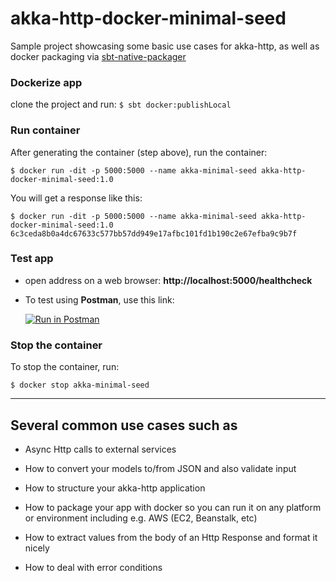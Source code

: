 # akka-http-docker-minimal-seed

Sample project showcasing some basic use cases for akka-http, as well as docker packaging via [sbt-native-packager](https://github.com/sbt/sbt-native-packager)

### Dockerize app

clone the project and run: `$ sbt docker:publishLocal`

### Run container

After generating the container (step above), run the container:

`$ docker run -dit -p 5000:5000 --name akka-minimal-seed akka-http-docker-minimal-seed:1.0`

You will get a response like this:

```
$ docker run -dit -p 5000:5000 --name akka-minimal-seed akka-http-docker-minimal-seed:1.0
6c3ceda8b0a4dc67633c577bb57dd949e17afbc101fd1b190c2e67efba9c9b7f
```

### Test app

 - open address on a web browser: **http://localhost:5000/healthcheck**

 - To test using **Postman**, use this link: 

    [![Run in Postman](https://run.pstmn.io/button.svg)](https://app.getpostman.com/run-collection/34021b48a56eb5ffe000)

### Stop the container

To stop the container, run:

`$ docker stop akka-minimal-seed`

-----

## Several common use cases such as

- Async Http calls to external services

- How to convert your models to/from JSON and also validate input

- How to structure your akka-http application

- How to package your app with docker so you can run it on any platform or environment including e.g. AWS (EC2, Beanstalk, etc)

- How to extract values from the body of an Http Response and format it nicely

- How to deal with error conditions